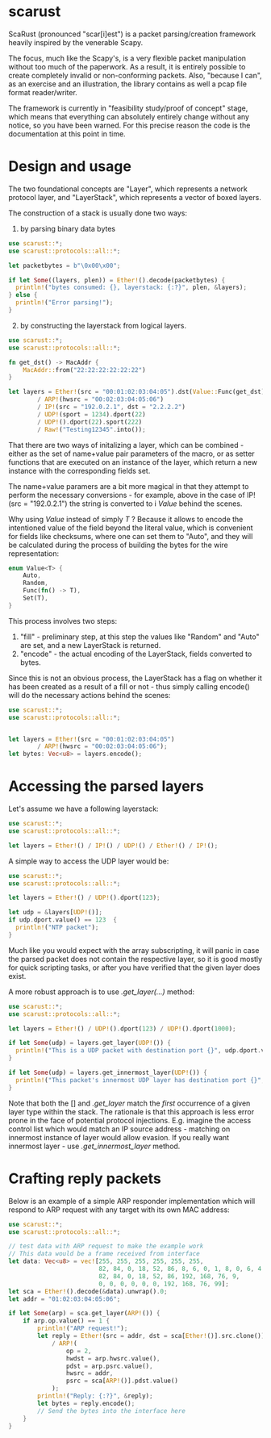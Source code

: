 # scarust

ScaRust (pronounced "scar[i]est") is a packet parsing/creation framework heavily inspired by the venerable Scapy.

The focus, much like the Scapy's, is a very flexible packet manipulation
without too much of the paperwork. As a result, it is entirely possible to create
completely invalid or non-conforming packets. Also, "because I can",
as an exercise and an illustration, the library contains as well a pcap file format reader/writer.

The framework is currently in "feasibility study/proof of concept" stage, which means that everything
can absolutely entirely change without any notice, so you have been warned.
For this precise reason the code is the documentation at this point in time.

# Design and usage

The two foundational concepts are "Layer", which represents a network
protocol layer, and "LayerStack", which represents a vector of boxed layers.

The construction of a stack is usually done two ways:

1) by parsing binary data bytes

```rust
use scarust::*;
use scarust::protocols::all::*;

let packetbytes = b"\0x00\x00";

if let Some((layers, plen)) = Ether!().decode(packetbytes) {
  println!("bytes consumed: {}, layerstack: {:?}", plen, &layers);
} else {
  println!("Error parsing!");
}
```

2) by constructing the layerstack from logical layers.

```rust
use scarust::*;
use scarust::protocols::all::*;

fn get_dst() -> MacAddr {
    MacAddr::from("22:22:22:22:22:22")
}

let layers = Ether!(src = "00:01:02:03:04:05").dst(Value::Func(get_dst))
        / ARP!(hwsrc = "00:02:03:04:05:06")
        / IP!(src = "192.0.2.1", dst = "2.2.2.2")
        / UDP!(sport = 1234).dport(22)
        / UDP!().dport(22).sport(222)
        / Raw!("Testing12345".into());
```

That there are two ways of initalizing a layer, which can be combined - either
as the set of name+value pair parameters of the macro, or as setter
functions that are executed on an instance of the layer, which return
a new instance with the corresponding fields set.

The name+value paramers are a bit more magical in that they attempt
to perform the necessary conversions - for example, above in the case
of IP!(src = "192.0.2.1") the string is converted to i
*Value<Ipv4Address>* behind the scenes.

Why using *Value<T>* instead of simply *T* ? Because it allows
to encode the intentioned value of the field beyond
the literal value, which is convenient for fields like checksums,
where one can set them to "Auto", and they will be calculated
during the process of building the bytes for the wire representation:

```rust
enum Value<T> {
    Auto,
    Random,
    Func(fn() -> T),
    Set(T),
}
```

This process involves two steps:
1) "fill" - preliminary step, at this step the values like "Random" and "Auto" are set, and a new LayerStack is returned.
2) "encode" - the actual encoding of the LayerStack, fields converted to bytes.

Since this is not an obvious process, the LayerStack has a flag on whether
it has been created as a result of a fill or not - thus simply calling
encode() will do the necessary actions behind the scenes:

```rust
use scarust::*;
use scarust::protocols::all::*;


let layers = Ether!(src = "00:01:02:03:04:05")
        / ARP!(hwsrc = "00:02:03:04:05:06");
let bytes: Vec<u8> = layers.encode();
```

# Accessing the parsed layers

Let's assume we have a following layerstack:

```rust
use scarust::*;
use scarust::protocols::all::*;

let layers = Ether!() / IP!() / UDP!() / Ether!() / IP!();
```

A simple way to access the UDP layer would be:

```rust
use scarust::*;
use scarust::protocols::all::*;

let layers = Ether!() / UDP!().dport(123);

let udp = &layers[UDP!()];
if udp.dport.value() == 123  {
  println!("NTP packet");
}
```

Much like you would expect with the array subscripting, it will
panic in case the parsed packet does not contain the respective layer,
so it is good mostly for quick scripting tasks, or after you have verified
that the given layer does exist.

A more robust approach is to use *.get_layer(...)* method:

```rust
use scarust::*;
use scarust::protocols::all::*;

let layers = Ether!() / UDP!().dport(123) / UDP!().dport(1000);

if let Some(udp) = layers.get_layer(UDP!()) {
  println!("This is a UDP packet with destination port {}", udp.dport.value());
}

if let Some(udp) = layers.get_innermost_layer(UDP!()) {
  println!("This packet's innermost UDP layer has destination port {}", udp.dport.value());
}


```

Note that both the [] and *.get_layer* match the *first* occurrence of a given layer type
within the stack. The rationale is that this approach is less error prone in the face of
potential protocol injections. E.g. imagine the access control list which would match an IP
source address - matching on innermost instance of layer would allow evasion. If you really
want innermost layer - use *.get_innermost_layer* method.

# Crafting reply packets

Below is an example of a simple ARP responder implementation which will
respond to ARP request with any target with its own MAC address:

```rust
use scarust::*;
use scarust::protocols::all::*;

// test data with ARP request to make the example work
// This data would be a frame received from interface
let data: Vec<u8> = vec![255, 255, 255, 255, 255, 255,
                         82, 84, 0, 18, 52, 86, 8, 6, 0, 1, 8, 0, 6, 4, 0, 1,
                         82, 84, 0, 18, 52, 86, 192, 168, 76, 9,
                         0, 0, 0, 0, 0, 0, 192, 168, 76, 99];
let sca = Ether!().decode(&data).unwrap().0;
let addr = "01:02:03:04:05:06";

if let Some(arp) = sca.get_layer(ARP!()) {
    if arp.op.value() == 1 {
        println!("ARP request!");
        let reply = Ether!(src = addr, dst = sca[Ether!()].src.clone())
            / ARP!(
                op = 2,
                hwdst = arp.hwsrc.value(),
                pdst = arp.psrc.value(),
                hwsrc = addr,
                psrc = sca[ARP!()].pdst.value()
            );
        println!("Reply: {:?}", &reply);
        let bytes = reply.encode();
        // Send the bytes into the interface here
    }
}
```

